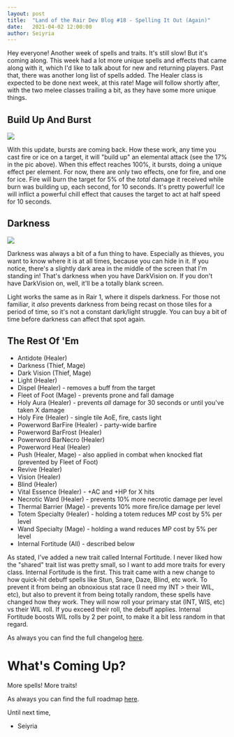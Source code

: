 ```yaml
---
layout: post
title:  "Land of the Rair Dev Blog #18 - Spelling It Out (Again)"
date:   2021-04-02 12:00:00
author: Seiyria
---
```


Hey everyone! Another week of spells and traits. It's still slow! But it's coming along. This week had a lot more unique spells and effects that came along with it, which I'd like to talk about for new and returning players. Past that, there was another long list of spells added. The Healer class is expected to be done next week, at this rate! Mage will follow shortly after, with the two melee classes trailing a bit, as they have some more unique things.

## Build Up And Burst

![](https://i.imgur.com/Myot7Du.png)

With this update, bursts are coming back. How these work, any time you cast fire or ice on a target, it will "build up" an elemental attack (see the 17% in the pic above). When this effect reaches 100%, it bursts, doing a unique effect per element. For now, there are only two effects, one for fire, and one for ice. Fire will burn the target for 5% of the _total_ damage it received while burn was building up, each second, for 10 seconds. It's pretty powerful! Ice will inflict a powerful chill effect that causes the target to act at half speed for 10 seconds.

## Darkness

![](https://i.imgur.com/BYNuT95.png)

Darkness was always a bit of a fun thing to have. Especially as thieves, you want to know where it is at all times, because you can hide in it. If you notice, there's a slightly dark area in the middle of the screen that I'm standing in! That's darkness when you have DarkVision on. If you don't have DarkVision on, well, it'll be a totally blank screen.

Light works the same as in Rair 1, where it dispels darkness. For those not familiar, it _also_ prevents darkness from being recast on those tiles for a period of time, so it's not a constant dark/light struggle. You can buy a bit of time before darkness can affect that spot again.

## The Rest Of 'Em

- Antidote (Healer)
- Darkness (Thief, Mage)
- Dark Vision (Thief, Mage)
- Light (Healer)
- Dispel (Healer) - removes a buff from the target
- Fleet of Foot (Mage) - prevents prone and fall damage
- Holy Aura (Healer) - prevents _all_ damage for 30 seconds or until you've taken X damage
- Holy Fire (Healer) - single tile AoE, fire, casts light
- Powerword BarFire (Healer) - party-wide barfire
- Powerword BarFrost (Healer)
- Powerword BarNecro (Healer)
- Powerword Heal (Healer)
- Push (Healer, Mage) - also applied in combat when knocked flat (prevented by Fleet of Foot)
- Revive (Healer)
- Vision (Healer)
- Blind (Healer)
- Vital Essence (Healer) - +AC and +HP for X hits
- Necrotic Ward (Healer) - prevents 10% more necrotic damage per level
- Thermal Barrier (Mage) - prevents 10% more fire/ice damage per level
- Totem Specialty (Healer) - holding a totem reduces MP cost by 5% per level
- Wand Specialty (Mage) - holding a wand reduces MP cost by 5% per level
- Internal Fortitude (All) - described below

As stated, I've added a new trait called Internal Fortitude. I never liked how the "shared" trait list was pretty small, so I want to add more traits for every class. Internal Fortitude is the first. This trait came with a new change to how quick-hit debuff spells like Stun, Snare, Daze, Blind, etc work. To prevent it from being an obnoxious stat race (I need my INT > their WIL, etc), but also to prevent it from being totally random, these spells have changed how they work. They will now roll your primary stat (INT, WIS, etc) vs their WIL roll. If you exceed their roll, the debuff applies. Internal Fortitude boosts WIL rolls by 2 per point, to make it a bit less random in that regard.

As always you can find the full changelog [here](https://github.com/LandOfTheRair/LandOfTheRair/blob/master/CHANGELOG.md).

# What's Coming Up?

More spells! More traits!

As always you can find the full roadmap [here](https://github.com/LandOfTheRair/LandOfTheRair/projects/2).

Until next time,

- Seiyria
